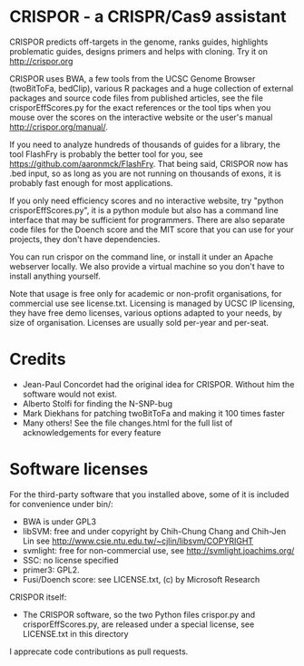 # CRISPOR - a CRISPR/Cas9 assistant 

CRISPOR predicts off-targets in the genome, ranks guides, highlights
problematic guides, designs primers and helps with cloning.  Try it on
http://crispor.org

CRISPOR uses BWA, a few tools from the UCSC Genome Browser (twoBitToFa, bedClip),
various R packages and a huge collection of external packages and source code files
from published articles, see the file crisporEffScores.py for the exact references or 
the tool tips when you mouse over the scores on the interactive website or the user's
manual http://crispor.org/manual/.

If you need to analyze hundreds of thousands of guides for a library, the tool FlashFry is
probably the better tool for you, see https://github.com/aaronmck/FlashFry. That being said, CRISPOR 
now has .bed input, so as long as you are not running on thousands of exons, it is probably
fast enough for most applications.

If you only need efficiency scores and no interactive website, try "python
crisporEffScores.py", it is a python module but also has a command line
interface that may be sufficient for programmers. There are also separate code files
for the Doench score and the MIT score that you can use for your projects, they 
don't have dependencies.

You can run crispor on the command line, or install it under an Apache webserver locally.
We also provide a virtual machine so you don't have to install anything yourself.

Note that usage is free only for academic or non-profit organisations, for commercial use
see license.txt. Licensing is managed by UCSC IP licensing, they have free demo licenses, 
various options adapted to your needs, by size of organisation. Licenses are
usually sold per-year and per-seat.

# Credits
* Jean-Paul Concordet had the original idea for CRISPOR. Without him the software would not exist.
* Alberto Stolfi for finding the N-SNP-bug
* Mark Diekhans for patching twoBitToFa and making it 100 times faster
* Many others! See the file changes.html for the full list of acknowledgements for every feature

# Software licenses

For the third-party software that you installed above, some of it is included for convenience under bin/:

* BWA is under GPL3
* libSVM: free and under copyright by Chih-Chung Chang and Chih-Jen Lin see http://www.csie.ntu.edu.tw/~cjlin/libsvm/COPYRIGHT
* svmlight: free for non-commercial use, see http://svmlight.joachims.org/
* SSC: no license specified
* primer3: GPL2.
* Fusi/Doench score: see LICENSE.txt, (c) by Microsoft Research

CRISPOR itself:

* The CRISPOR software, so the two Python files crispor.py and crisporEffScores.py, are released under a special license, see LICENSE.txt in this directory

I apprecate code contributions as pull requests.
